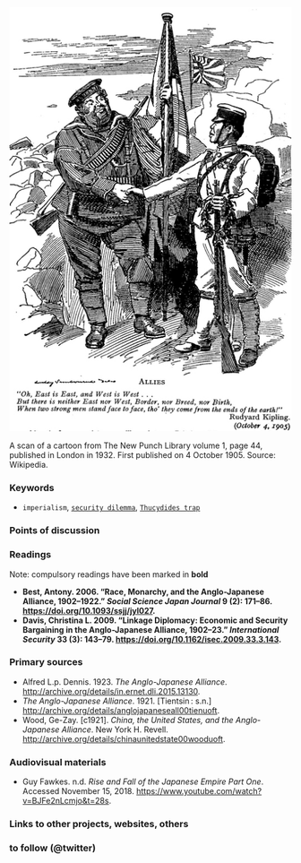 ![Anglo-Japanese Alliance](images/Punch_Anglo-Japanese_Alliance.jpg)

A scan of a cartoon from The New Punch Library volume 1, page 44, published in London in 1932. First published on 4 October 1905.
Source: Wikipedia.

### Keywords

* `imperialism`, [`security dilemma`](https://en.wikipedia.org/wiki/Security_dilemma), [`Thucydides trap`](https://foreignpolicy.com/2017/06/09/the-thucydides-trap/)

### Points of discussion


### Readings
Note: compulsory readings have been marked in **bold**

* **Best, Antony. 2006. “Race, Monarchy, and the Anglo-Japanese Alliance, 1902–1922.” *Social Science Japan Journal* 9 (2): 171–86. https://doi.org/10.1093/ssjj/jyl027.**
* **Davis, Christina L. 2009. “Linkage Diplomacy: Economic and Security Bargaining in the Anglo-Japanese Alliance, 1902–23.” *International Security* 33 (3): 143–79. https://doi.org/10.1162/isec.2009.33.3.143.**

### Primary sources

* Alfred L.p. Dennis. 1923. *The Anglo-Japanese Alliance*. http://archive.org/details/in.ernet.dli.2015.13130.
* *The Anglo-Japanese Alliance*. 1921. [Tientsin : s.n.] http://archive.org/details/anglojapaneseall00tienuoft.
* Wood, Ge-Zay. [c1921]. *China, the United States, and the Anglo-Japanese Alliance*. New York H. Revell. http://archive.org/details/chinaunitedstate00wooduoft.

### Audiovisual materials

* Guy Fawkes. n.d. *Rise and Fall of the Japanese Empire Part One*. Accessed November 15, 2018. https://www.youtube.com/watch?v=BJFe2nLcmjo&t=28s.

### Links to other projects, websites, others


### to follow (@twitter)


